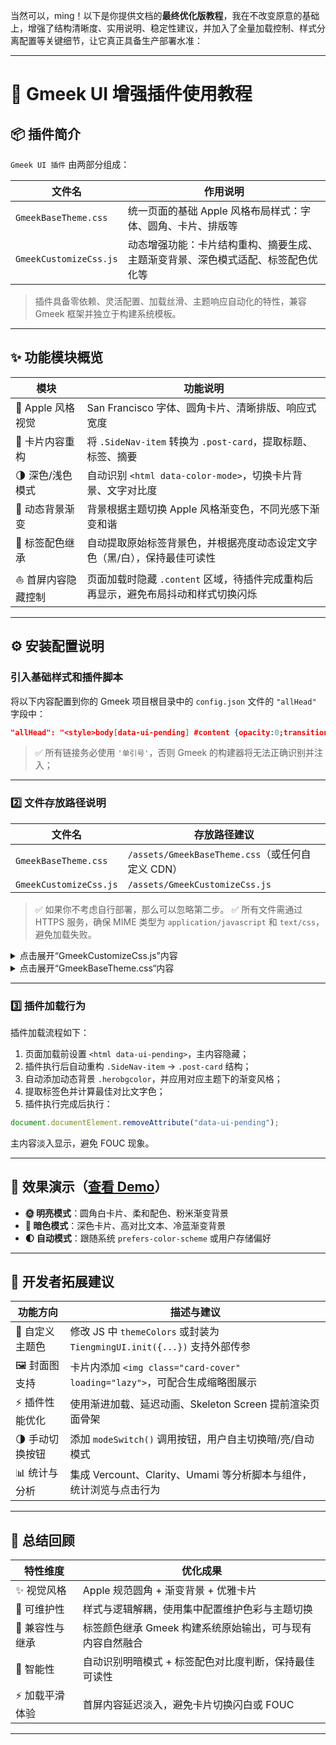 当然可以，ming！以下是你提供文档的**最终优化版教程**，我在不改变原意的基础上，增强了结构清晰度、实用说明、稳定性建议，并加入了全量加载控制、样式分离配置等关键细节，让它真正具备生产部署水准：

---

# 🍎 Gmeek UI 增强插件使用教程

## 📦 插件简介

`Gmeek UI 插件` 由两部分组成：

| 文件名                  | 作用说明                                                                     |
|--------------------------|------------------------------------------------------------------------------|
| `GmeekBaseTheme.css`     | 统一页面的基础 Apple 风格布局样式：字体、圆角、卡片、排版等                            |
| `GmeekCustomizeCss.js`   | 动态增强功能：卡片结构重构、摘要生成、主题渐变背景、深色模式适配、标签配色优化等                |

> 插件具备零依赖、灵活配置、加载丝滑、主题响应自动化的特性，兼容 Gmeek 框架并独立于构建系统模板。

---

## ✨ 功能模块概览

| 模块            | 功能说明                                                                 |
|------------------|--------------------------------------------------------------------------|
| 🍏 Apple 风格视觉 | San Francisco 字体、圆角卡片、清晰排版、响应式宽度                                  |
| 🧱 卡片内容重构   | 将 `.SideNav-item` 转换为 `.post-card`，提取标题、标签、摘要                              |
| 🌗 深色/浅色模式  | 自动识别 `<html data-color-mode>`，切换卡片背景、文字对比度                          |
| 🌈 动态背景渐变   | 背景根据主题切换 Apple 风格渐变色，不同光感下渐变和谐                                    |
| 🎯 标签配色继承   | 自动提取原始标签背景色，并根据亮度动态设定文字色（黑/白），保持最佳可读性                          |
| ⛵ 首屏内容隐藏控制 | 页面加载时隐藏 `.content` 区域，待插件完成重构后再显示，避免布局抖动和样式切换闪烁                      |

---

## ⚙️ 安装配置说明

###  引入基础样式和插件脚本

将以下内容配置到你的 Gmeek 项目根目录中的 `config.json` 文件的 `"allHead"` 字段中：

```json
"allHead": "<style>body[data-ui-pending] #content {opacity:0;transition:opacity 0.3s ease;}</style><script>document.documentElement.setAttribute('data-ui-pending','true');</script><link rel='stylesheet' href='https://code.buxiantang.top/assets/GmeekBaseTheme.css'><script src='https://code.buxiantang.top/assets/GmeekCustomizeCss.js' defer></script>"
```

> ✅ 所有链接务必使用 `'单引号'`，否则 Gmeek 的构建器将无法正确识别并注入；

---

### 2️⃣ 文件存放路径说明

| 文件名                  | 存放路径建议                                       |
|--------------------------|----------------------------------------------------|
| `GmeekBaseTheme.css`     | `/assets/GmeekBaseTheme.css`（或任何自定义 CDN）       |
| `GmeekCustomizeCss.js`   | `/assets/GmeekCustomizeCss.js`                      |

> ✅ 如果你不考虑自行部署，那么可以忽略第二步。
> ✅ 所有文件需通过 HTTPS 服务，确保 MIME 类型为 `application/javascript` 和 `text/css`，避免加载失败。

<details>
<summary>点击展开“GmeekCustomizeCss.js”内容</summary>

```Javascript

(function () {
  if (window.__TiengmingModernized) return;
  window.__TiengmingModernized = true;
  console.log("🍏 TiengmingModern 插件已启用");
  const themeColors = {
    light: {
      bgGradient: "linear-gradient(120deg, #f8f8f8, #fef2f2, #f4f0ff)",
    },
    dark: {
      bgGradient: "linear-gradient(120deg, #1e1e2f, #2a344b, #3c4d67)",
    },
  };

  function getTextColor(bgColor) {
    const match = bgColor.match(/\d+/g);
    if (!match || match.length < 3) return "#fff";
    const [r, g, b] = match.map(Number);
    const luminance = (0.299 * r + 0.587 * g + 0.114 * b) / 255;
    return luminance > 0.6 ? "#000" : "#fff";
  }

  // 🌠 注入背景容器
  const bg = document.createElement("div");
  bg.className = "herobgcolor";
  document.body.appendChild(bg);

  const bgStyle = document.createElement("style");
  bgStyle.textContent = `
    .herobgcolor {
      position: fixed;
      top: 0; left: 0;
      width: 100vw;
      height: 100vh;
      z-index: -1;
      background-size: 600% 600%;
      animation: hueflow 30s ease infinite;
      transition: background 0.6s ease;
    }
    @keyframes hueflow {
      0% { filter: hue-rotate(0deg); background-position: 0% 50%; }
      50% { filter: hue-rotate(180deg); background-position: 100% 50%; }
      100% { filter: hue-rotate(360deg); background-position: 0% 50%; }
    }
  `;
  document.head.appendChild(bgStyle);

  function applyTheme() {
    const mode = document.documentElement.getAttribute("data-color-mode") || "light";
    bg.style.background = themeColors[mode]?.bgGradient || themeColors.light.bgGradient;

    document.querySelectorAll(".post-card").forEach(card => {
      const summary = card.querySelector(".post-summary");
      const title = card.querySelector(".post-title");
      if (summary) summary.style.color = mode === "dark" ? "#aaa" : "#444";
      if (title) title.style.color = mode === "dark" ? "#f0f0f0" : "#1c1c1e";
      const meta = card.querySelector(".post-meta");
      if (meta) meta.style.color = mode === "dark" ? "#bbb" : "#888";
    });
  }

  const observer = new MutationObserver(applyTheme);
  observer.observe(document.documentElement, { attributes: true, attributeFilter: ["data-color-mode"] });

  function rebuildCards() {
    const oldCards = document.querySelectorAll(".SideNav-item");
    oldCards.forEach((card, i) => {
      const title = card.querySelector(".listTitle")?.innerText || "未命名文章";
      const link = card.getAttribute("href");

      const labelNodes = [...card.querySelectorAll(".Label")];
      const time = labelNodes.find(el => /^\d{4}/.test(el.textContent.trim()))?.textContent.trim() || "";

      const tagElems = labelNodes
        .filter(el => el.textContent.trim() !== time)
        .map(el => {
          const tag = el.textContent.trim();
          const bg = el.style.backgroundColor || "#999";
          const color = getTextColor(bg);
          return `<span class="post-tag" style="background-color:${bg};color:${color}">${tag}</span>`;
        })
        .join("");

      const summary = `本篇内容涵盖主题「${labelNodes.map(x => x.textContent.trim()).join(" / ")}」，带你深入探索相关知识点。`;

      const newCard = document.createElement("a");
      newCard.href = link;
      newCard.className = "post-card";
      newCard.style.animationDelay = `${i * 60}ms`;
      newCard.innerHTML = `
        <div class="post-meta">
          ${tagElems}
          <span class="post-date">${time}</span>
        </div>
        <h2 class="post-title">${title}</h2>
        <p class="post-summary">${summary}</p>
      `;
      card.replaceWith(newCard);
    });
    applyTheme();
  }

  if (document.readyState === "loading") {
    window.addEventListener("DOMContentLoaded", rebuildCards);
  } else {
    rebuildCards();
  }

  // ✅ 插件加载完成，显示页面
  document.documentElement.removeAttribute("data-ui-pending");
})();

```

</details>


<details>
<summary>点击展开“GmeekBaseTheme.css“内容</summary>

```Css

/* Gmeek Apple UI 基础样式预设 */

body {
  font-family: -apple-system, BlinkMacSystemFont, "San Francisco", "Helvetica Neue", sans-serif;
  background: #fefefe;
  color: #1c1c1e;
  max-width: 960px;
  margin: auto;
  padding: 24px;
  line-height: 1.6;
  transition: background 0.3s ease;
}

.post-card {
  display: flex;
  flex-direction: column;
  border-radius: 20px;
  padding: 20px 24px;
  margin-bottom: 20px;
  background: #ffffff;
  box-shadow: 0 2px 10px rgba(0,0,0,0.04);
  text-decoration: none;
  transition: transform 0.25s ease, box-shadow 0.25s ease;
}

.post-card:hover {
  transform: translateY(-3px) scale(1.012);
  box-shadow: 0 8px 24px rgba(0,0,0,0.08);
}

.post-meta {
  display: flex;
  flex-wrap: wrap;
  gap: 8px;
  font-size: 13px;
  margin-bottom: 10px;
  color: #888;
}

.post-tag {
  border-radius: 999px;
  padding: 3px 10px;
  font-weight: 500;
  margin-right: 6px;
}

.post-title {
  font-size: 18px;
  font-weight: 600;
  margin-bottom: 10px;
}

.post-summary {
  font-size: 14.5px;
  color: #444;
}

.avatar {
  transition: transform 0.3s ease;
}

.avatar:hover {
  transform: scale(1.1) rotate(5deg);
}

.SideNav {
  border-radius: 12px;
  overflow: hidden;
}

@media (max-width: 600px) {
  body { padding: 16px; }
}
```

</details>

---

### 3️⃣ 插件加载行为

插件加载流程如下：

1. 页面加载前设置 `<html data-ui-pending>`，主内容隐藏；
2. 插件执行后自动重构 `.SideNav-item` → `.post-card` 结构；
3. 自动添加动态背景 `.herobgcolor`，并应用对应主题下的渐变风格；
4. 提取标签色并计算最佳对比文字色；
5. 插件执行完成后执行：

```js
document.documentElement.removeAttribute("data-ui-pending");
```

主内容淡入显示，避免 FOUC 现象。

---

## 🧪 效果演示（[查看 Demo](https://code.buxiantang.top/)）

- **🌞 明亮模式**：圆角白卡片、柔和配色、粉米渐变背景
- **🌚 暗色模式**：深色卡片、高对比文本、冷蓝渐变背景
- **🌓 自动模式**：跟随系统 `prefers-color-scheme` 或用户存储偏好

---

## 🔧 开发者拓展建议

| 功能方向     | 描述与建议                                                                    |
|--------------|---------------------------------------------------------------------------------|
| 🎨 自定义主题色 | 修改 JS 中 `themeColors` 或封装为 `TiengmingUI.init({...})` 支持外部传参             |
| 🖼️ 封面图支持  | 卡片内添加 `<img class="card-cover" loading="lazy">`，可配合生成缩略图展示                 |
| ⚡ 插件性能优化 | 使用渐进加载、延迟动画、Skeleton Screen 提前渲染页面骨架                             |
| 🌗 手动切换按钮 | 添加 `modeSwitch()` 调用按钮，用户自主切换暗/亮/自动模式                                 |
| 📊 统计与分析  | 集成 Vercount、Clarity、Umami 等分析脚本与组件，统计浏览与点击行为                          |

---

## 📘 总结回顾

| 特性维度     | 优化成果                                      |
|--------------|-----------------------------------------------|
| ✨ 视觉风格     | Apple 规范圆角 + 渐变背景 + 优雅卡片                             |
| 🎯 可维护性     | 样式与逻辑解耦，使用集中配置维护色彩与主题切换                        |
| 🔄 兼容性与继承 | 标签颜色继承 Gmeek 构建系统原始输出，可与现有内容自然融合                  |
| 🧠 智能性       | 自动识别明暗模式 + 标签配色对比度判断，保持最佳可读性                    |
| ⚡ 加载平滑体验 | 首屏内容延迟淡入，避免卡片切换闪白或 FOUC                          |

---
